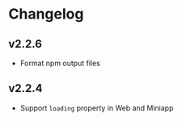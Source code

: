 # Changelog

## v2.2.6

- Format npm output files

## v2.2.4

- Support `loading` property in Web and Miniapp
